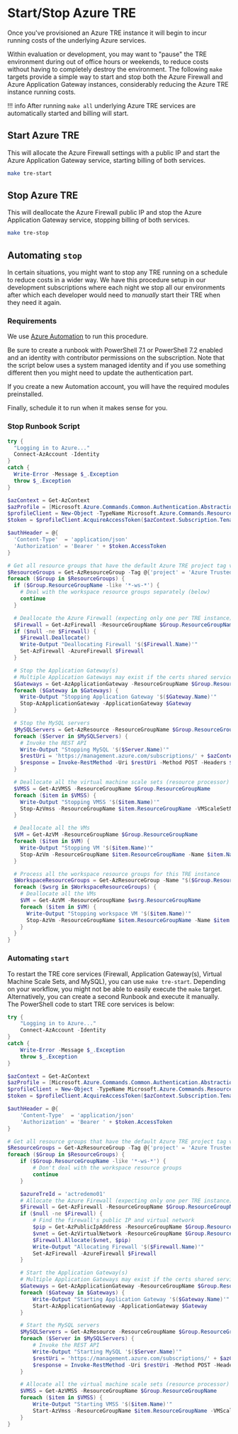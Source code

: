 # Start/Stop Azure TRE

Once you've provisioned an Azure TRE instance it will begin to incur running costs of the underlying Azure services.

Within evaluation or development, you may want to "pause" the TRE environment during out of office hours or weekends, to reduce costs without having to completely destroy the environment.  The following `make` targets provide a simple way to start and stop both the Azure Firewall and Azure Application Gateway instances, considerably reducing the Azure TRE instance running costs.

!!! info
    After running `make all` underlying Azure TRE services are automatically started and billing will start.

## Start Azure TRE

This will allocate the Azure Firewall settings with a public IP and start the Azure Application Gateway service, starting billing of both services.

```bash
make tre-start
```

## Stop Azure TRE

This will deallocate the Azure Firewall public IP and stop the Azure Application Gateway service, stopping billing of both services.

```bash
make tre-stop
```

## Automating `stop`

In certain situations, you might want to stop any TRE running on a schedule to reduce costs in a wider way.
We have this procedure setup in our development subscriptions where each night we stop all our environments after which each developer would need to _manually_ start their TRE when they need it again.

### Requirements

We use [Azure Automation](https://docs.microsoft.com/en-us/azure/automation/overview) to run this procedure.

Be sure to create a runbook with PowerShell 7.1 or PowerShell 7.2 enabled and an identity with contributor permissions on the subscription. Note that the script below uses a system managed identity and if you use something different then you might need to update the authentication part.

If you create a new Automation account, you will have the required modules preinstalled.

Finally, schedule it to run when it makes sense for you.

### Stop Runbook Script

```powershell
try {
  "Logging in to Azure..."
  Connect-AzAccount -Identity
}
catch {
  Write-Error -Message $_.Exception
  throw $_.Exception
}

$azContext = Get-AzContext
$azProfile = [Microsoft.Azure.Commands.Common.Authentication.Abstractions.AzureRmProfileProvider]::Instance.Profile
$profileClient = New-Object -TypeName Microsoft.Azure.Commands.ResourceManager.Common.RMProfileClient -ArgumentList ($azProfile)
$token = $profileClient.AcquireAccessToken($azContext.Subscription.TenantId)

$authHeader = @{
  'Content-Type'  = 'application/json'
  'Authorization' = 'Bearer ' + $token.AccessToken
}

# Get all resource groups that have the default Azure TRE project tag value
$ResourceGroups = Get-AzResourceGroup -Tag @{'project' = 'Azure Trusted Research Environment' }
foreach ($Group in $ResourceGroups) {
  if ($Group.ResourceGroupName -like '*-ws-*') {
    # Deal with the workspace resource groups separately (below)
    continue
  }

  # Deallocate the Azure Firewall (expecting only one per TRE instance)
  $Firewall = Get-AzFirewall -ResourceGroupName $Group.ResourceGroupName
  if ($null -ne $Firewall) {
    $Firewall.Deallocate()
    Write-Output "Deallocating Firewall '$($Firewall.Name)'"
    Set-AzFirewall -AzureFirewall $Firewall
  }

  # Stop the Application Gateway(s)
  # Multiple Application Gateways may exist if the certs shared service is installed
  $Gateways = Get-AzApplicationGateway -ResourceGroupName $Group.ResourceGroupName
  foreach ($Gateway in $Gateways) {
    Write-Output "Stopping Application Gateway '$($Gateway.Name)'"
    Stop-AzApplicationGateway -ApplicationGateway $Gateway
  }

  # Stop the MySQL servers
  $MySQLServers = Get-AzResource -ResourceGroupName $Group.ResourceGroupName -ResourceType "Microsoft.DBforMySQL/servers"
  foreach ($Server in $MySQLServers) {
    # Invoke the REST API
    Write-Output "Stopping MySQL '$($Server.Name)'"
    $restUri = 'https://management.azure.com/subscriptions/' + $azContext.Subscription.Id + '/resourceGroups/' + $Group.ResourceGroupName + '/providers/Microsoft.DBForMySQL/servers/' + $Server.Name + '/stop?api-version=2020-01-01'
    $response = Invoke-RestMethod -Uri $restUri -Method POST -Headers $authHeader
  }

  # Deallocate all the virtual machine scale sets (resource processor)
  $VMSS = Get-AzVMSS -ResourceGroupName $Group.ResourceGroupName
  foreach ($item in $VMSS) {
    Write-Output "Stopping VMSS '$($item.Name)'"
    Stop-AzVmss -ResourceGroupName $item.ResourceGroupName -VMScaleSetName $item.Name -Force
  }

  # Deallocate all the VMs
  $VM = Get-AzVM -ResourceGroupName $Group.ResourceGroupName
  foreach ($item in $VM) {
    Write-Output "Stopping VM '$($item.Name)'"
    Stop-AzVm -ResourceGroupName $item.ResourceGroupName -Name $item.Name -Force
  }

  # Process all the workspace resource groups for this TRE instance
  $WorkspaceResourceGroups = Get-AzResourceGroup -Name "$($Group.ResourceGroupName)-ws-*"
  foreach ($wsrg in $WorkspaceResourceGroups) {
    # Deallocate all the VMs
    $VM = Get-AzVM -ResourceGroupName $wsrg.ResourceGroupName
    foreach ($item in $VM) {
      Write-Output "Stopping workspace VM '$($item.Name)'"
      Stop-AzVm -ResourceGroupName $item.ResourceGroupName -Name $item.Name -Force
    }
  }
}
```

### Automating `start`

To restart the TRE core services (Firewall, Application Gateway(s), Virtual Machine Scale Sets, and MySQL), you can use `make tre-start`. Depending on your workflow, you might not be able to easily execute the `make` target. Alternatively, you can create a second Runbook and execute it manually. The PowerShell code to start TRE core services is below:

```powershell
try {
    "Logging in to Azure..."
    Connect-AzAccount -Identity
}
catch {
    Write-Error -Message $_.Exception
    throw $_.Exception
}

$azContext = Get-AzContext
$azProfile = [Microsoft.Azure.Commands.Common.Authentication.Abstractions.AzureRmProfileProvider]::Instance.Profile
$profileClient = New-Object -TypeName Microsoft.Azure.Commands.ResourceManager.Common.RMProfileClient -ArgumentList ($azProfile)
$token = $profileClient.AcquireAccessToken($azContext.Subscription.TenantId)

$authHeader = @{
    'Content-Type'  = 'application/json'
    'Authorization' = 'Bearer ' + $token.AccessToken
}

# Get all resource groups that have the default Azure TRE project tag value
$ResourceGroups = Get-AzResourceGroup -Tag @{'project' = 'Azure Trusted Research Environment' }
foreach ($Group in $ResourceGroups) {
    if ($Group.ResourceGroupName -like '*-ws-*') {
        # Don't deal with the workspace resource groups
        continue
    }

    $azureTreId = 'actredemo01'
    # Allocate the Azure Firewall (expecting only one per TRE instance)
    $Firewall = Get-AzFirewall -ResourceGroupName $Group.ResourceGroupName
    if ($null -ne $Firewall) {
        # Find the firewall's public IP and virtual network
        $pip = Get-AzPublicIpAddress -ResourceGroupName $Group.ResourceGroupName -Name "pip-fw-$azureTreId"
        $vnet = Get-AzVirtualNetwork -ResourceGroupName $Group.ResourceGroupName -Name "vnet-$azureTreId"
        $Firewall.Allocate($vnet, $pip)
        Write-Output "Allocating Firewall '$($Firewall.Name)'"
        Set-AzFirewall -AzureFirewall $Firewall
    }

    # Start the Application Gateway(s)
    # Multiple Application Gateways may exist if the certs shared service is installed
    $Gateways = Get-AzApplicationGateway -ResourceGroupName $Group.ResourceGroupName
    foreach ($Gateway in $Gateways) {
        Write-Output "Starting Application Gateway '$($Gateway.Name)'"
        Start-AzApplicationGateway -ApplicationGateway $Gateway
    }

    # Start the MySQL servers
    $MySQLServers = Get-AzResource -ResourceGroupName $Group.ResourceGroupName -ResourceType "Microsoft.DBforMySQL/servers"
    foreach ($Server in $MySQLServers) {
        # Invoke the REST API
        Write-Output "Starting MySQL '$($Server.Name)'"
        $restUri = 'https://management.azure.com/subscriptions/' + $azContext.Subscription.Id + '/resourceGroups/' + $Group.ResourceGroupName + '/providers/Microsoft.DBForMySQL/servers/' + $Server.Name + '/start?api-version=2020-01-01'
        $response = Invoke-RestMethod -Uri $restUri -Method POST -Headers $authHeader
    }

    # Allocate all the virtual machine scale sets (resource processor)
    $VMSS = Get-AzVMSS -ResourceGroupName $Group.ResourceGroupName
    foreach ($item in $VMSS) {
        Write-Output "Starting VMSS '$($item.Name)'"
        Start-AzVmss -ResourceGroupName $item.ResourceGroupName -VMScaleSetName $item.Name
    }
}
```
